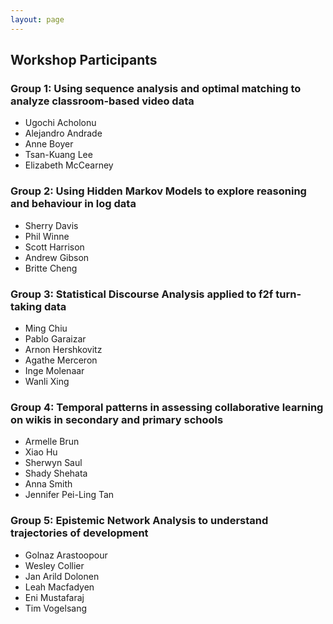 ```yaml
---
layout: page
---
```


## Workshop Participants

### Group 1: Using sequence analysis and optimal matching to analyze classroom-based video data

- Ugochi Acholonu
- Alejandro Andrade
- Anne Boyer
- Tsan-Kuang Lee
- Elizabeth McCearney

### Group 2: Using Hidden Markov Models to explore reasoning and behaviour in log data

- Sherry Davis
- Phil Winne
- Scott Harrison
- Andrew Gibson
- Britte Cheng

### Group 3: Statistical Discourse Analysis applied to f2f turn-taking data

- Ming Chiu
- Pablo Garaizar
- Arnon Hershkovitz
- Agathe Merceron
- Inge Molenaar
- Wanli Xing

### Group 4: Temporal patterns in assessing collaborative learning on wikis in secondary and primary schools

- Armelle Brun
- Xiao Hu
- Sherwyn Saul
- Shady Shehata
- Anna Smith
- Jennifer Pei-Ling Tan

### Group 5: Epistemic Network Analysis to understand trajectories of development

- Golnaz Arastoopour
- Wesley Collier
- Jan Arild Dolonen
- Leah Macfadyen
- Eni Mustafaraj
- Tim Vogelsang
